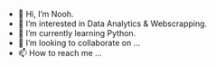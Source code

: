 - 👋 Hi, I’m Nooh.
- 👀 I’m interested in Data Analytics & Webscrapping.
- 🌱 I’m currently learning Python.
- 💞️ I’m looking to collaborate on ...
- 📫 How to reach me ...

<!---
Nooh-Noah/Nooh-Noah is a ✨ special ✨ repository because its `README.md` (this file) appears on your GitHub profile.
You can click the Preview link to take a look at your changes.
--->
